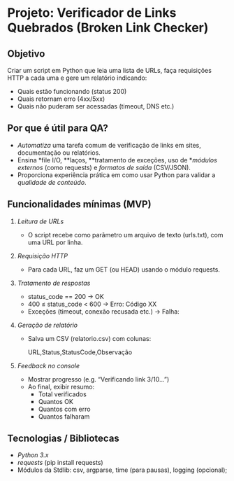 # Projeto: Verificador de Links Quebrados (Broken Link Checker)

## Objetivo
Criar um script em Python que leia uma lista de URLs, faça requisições HTTP a cada uma e gere um relatório indicando:
- Quais estão funcionando (status 200)  
- Quais retornam erro (4xx/5xx)  
- Quais não puderam ser acessadas (timeout, DNS etc.)  

## Por que é útil para QA?
- *Automatiza* uma tarefa comum de verificação de links em sites, documentação ou relatórios.  
- Ensina *file I/O, **laços, **tratamento de exceções, uso de **módulos externos* (como requests) e *formatos de saída* (CSV/JSON).  
- Proporciona experiência prática em como usar Python para validar a *qualidade de conteúdo*.  

## Funcionalidades mínimas (MVP)

1. *Leitura de URLs*  
   - O script recebe como parâmetro um arquivo de texto (urls.txt), com uma URL por linha.

2. *Requisição HTTP*  
   - Para cada URL, faz um GET (ou HEAD) usando o módulo requests.

3. *Tratamento de respostas*  
   - status_code == 200 → OK  
   - 400 ≤ status_code < 600 → Erro: Código XX  
   - Exceções (timeout, conexão recusada etc.) → Falha: <motivo>

4. *Geração de relatório*  
   - Salva um CSV (relatorio.csv) com colunas:  
     
     URL,Status,StatusCode,Observação
     

5. *Feedback no console*  
   - Mostrar progresso (e.g. “Verificando link 3/10…”)  
   - Ao final, exibir resumo:  
     - Total verificados  
     - Quantos OK  
     - Quantos com erro  
     - Quantos falharam  

## Tecnologias / Bibliotecas
- *Python 3.x*  
- *requests* (pip install requests)  
- Módulos da Stdlib: csv, argparse, time (para pausas), logging (opcional);